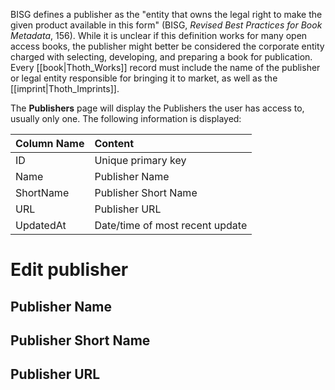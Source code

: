 BISG defines a publisher as the "entity that owns the legal right to make the given product available in this
form" (BISG, _Revised Best Practices for Book Metadata_, 156). While it is unclear if this definition works for many open access books, the publisher might better be considered the corporate entity charged with selecting, developing, and preparing a book for publication. Every [[book|Thoth_Works]] record must include the name of the publisher or legal entity responsible for bringing it to market, as well as the [[imprint|Thoth_Imprints]].

The **Publishers** page will display the Publishers the user has access to, usually only one. The following information is displayed:

| Column Name  | Content      |
| :---         | :---          | 
| ID           | Unique primary key    | 
| Name         | Publisher Name |
| ShortName    | Publisher Short Name |
| URL          | Publisher URL |
| UpdatedAt    | Date/time of most recent update |

# Edit publisher

## Publisher Name

## Publisher Short Name

## Publisher URL
